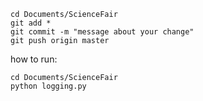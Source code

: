 ```
cd Documents/ScienceFair
git add *
git commit -m "message about your change"
git push origin master
```

how to run:
```
cd Documents/ScienceFair
python logging.py
```
